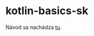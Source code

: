# kotlin-basics-sk

Návod sa nachádza [tu](https://therealm1st.github.io/kotlin-basics-sk/index.html).
